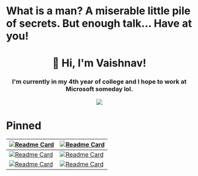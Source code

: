 # What is a man? A miserable little pile of secrets. But enough talk… Have at you!
<h1 align="center">👋 Hi, I'm Vaishnav!</h1>
<h3 align="center">I'm currently in my 4th year of college and I hope to work at Microsoft someday lol.</h3>
<p align="center"><img align="center" src="https://github-readme-stats.vercel.app/api?username=vaishnav67&theme=omni&include_all_commits=true&count_private=true" /></p>

# Pinned
| [![Readme Card](https://github-readme-stats.vercel.app/api/pin/?username=vaishnav67&repo=RaspberryPiIntercom&theme=omni)](https://github.com/vaishnav67/RaspberryPiIntercom) | [![Readme Card](https://github-readme-stats.vercel.app/api/pin/?username=vaishnav67&repo=Instagram-Influencer-Spider&theme=omni)](https://github.com/vaishnav67/Instagram-Influencer-Spider) |
|------------------------------------------------------------------------------------------------------------------------------------------------------------------------------|----------------------------------------------------------------------------------------------------------------------------------------------------------------------------------------------|
| [![Readme Card](https://github-readme-stats.vercel.app/api/pin/?username=vaishnav67&repo=OnlineTheatreDB&theme=omni)](https://github.com/vaishnav67/OnlineTheatreDB)         | [![Readme Card](https://github-readme-stats.vercel.app/api/pin/?username=vaishnav67&repo=Luxor-2-Sparkle-Converter&theme=omni)](https://github.com/vaishnav67/Luxor-2-Sparkle-Converter)     |
| [![Readme Card](https://github-readme-stats.vercel.app/api/pin/?username=vaishnav67&repo=MotionDetection&theme=omni)](https://github.com/vaishnav67/MotionDetection)         | [![Readme Card](https://github-readme-stats.vercel.app/api/pin/?username=vaishnav67&repo=ZumaToolPack&theme=omni)](https://github.com/vaishnav67/ZumaToolPack)                               |
